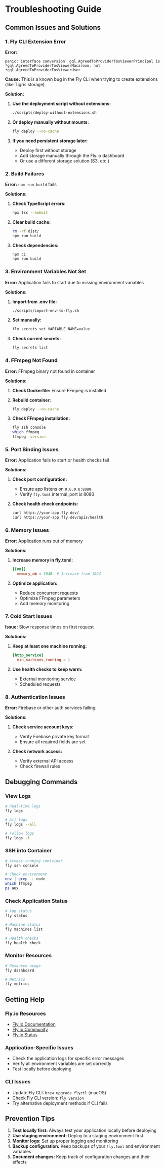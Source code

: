 # Troubleshooting Guide

## Common Issues and Solutions

### 1. Fly CLI Extension Error

**Error:**
```
panic: interface conversion: gql.AgreedToProviderTosViewerPrincipal is *gql.AgreedToProviderTosViewerMacaroon, not *gql.AgreedToProviderTosViewerUser
```

**Cause:** This is a known bug in the Fly CLI when trying to create extensions (like Tigris storage).

**Solution:**
1. **Use the deployment script without extensions:**
   ```bash
   ./scripts/deploy-without-extensions.sh
   ```

2. **Or deploy manually without mounts:**
   ```bash
   fly deploy --no-cache
   ```

3. **If you need persistent storage later:**
   - Deploy first without storage
   - Add storage manually through the Fly.io dashboard
   - Or use a different storage solution (S3, etc.)

### 2. Build Failures

**Error:** `npm run build` fails

**Solutions:**
1. **Check TypeScript errors:**
   ```bash
   npx tsc --noEmit
   ```

2. **Clear build cache:**
   ```bash
   rm -rf dist/
   npm run build
   ```

3. **Check dependencies:**
   ```bash
   npm ci
   npm run build
   ```

### 3. Environment Variables Not Set

**Error:** Application fails to start due to missing environment variables

**Solutions:**
1. **Import from .env file:**
   ```bash
   ./scripts/import-env-to-fly.sh
   ```

2. **Set manually:**
   ```bash
   fly secrets set VARIABLE_NAME=value
   ```

3. **Check current secrets:**
   ```bash
   fly secrets list
   ```

### 4. FFmpeg Not Found

**Error:** FFmpeg binary not found in container

**Solutions:**
1. **Check Dockerfile:** Ensure FFmpeg is installed
2. **Rebuild container:**
   ```bash
   fly deploy --no-cache
   ```

3. **Check FFmpeg installation:**
   ```bash
   fly ssh console
   which ffmpeg
   ffmpeg -version
   ```

### 5. Port Binding Issues

**Error:** Application fails to start or health checks fail

**Solutions:**
1. **Check port configuration:**
   - Ensure app listens on `0.0.0.0:8080`
   - Verify `fly.toml` internal_port is 8080

2. **Check health check endpoints:**
   ```bash
   curl https://your-app.fly.dev/
   curl https://your-app.fly.dev/apis/health
   ```

### 6. Memory Issues

**Error:** Application runs out of memory

**Solutions:**
1. **Increase memory in fly.toml:**
   ```toml
   [[vm]]
     memory_mb = 2048  # Increase from 1024
   ```

2. **Optimize application:**
   - Reduce concurrent requests
   - Optimize FFmpeg parameters
   - Add memory monitoring

### 7. Cold Start Issues

**Issue:** Slow response times on first request

**Solutions:**
1. **Keep at least one machine running:**
   ```toml
   [http_service]
     min_machines_running = 1
   ```

2. **Use health checks to keep warm:**
   - External monitoring service
   - Scheduled requests

### 8. Authentication Issues

**Error:** Firebase or other auth services failing

**Solutions:**
1. **Check service account keys:**
   - Verify Firebase private key format
   - Ensure all required fields are set

2. **Check network access:**
   - Verify external API access
   - Check firewall rules

## Debugging Commands

### View Logs
```bash
# Real-time logs
fly logs

# All logs
fly logs --all

# Follow logs
fly logs -f
```

### SSH into Container
```bash
# Access running container
fly ssh console

# Check environment
env | grep -i node
which ffmpeg
ps aux
```

### Check Application Status
```bash
# App status
fly status

# Machine status
fly machines list

# Health checks
fly health check
```

### Monitor Resources
```bash
# Resource usage
fly dashboard

# Metrics
fly metrics
```

## Getting Help

### Fly.io Resources
- [Fly.io Documentation](https://fly.io/docs/)
- [Fly.io Community](https://community.fly.io/)
- [Fly.io Status](https://status.fly.io/)

### Application-Specific Issues
- Check the application logs for specific error messages
- Verify all environment variables are set correctly
- Test locally before deploying

### CLI Issues
- Update Fly CLI: `brew upgrade flyctl` (macOS)
- Check Fly CLI version: `fly version`
- Try alternative deployment methods if CLI fails

## Prevention Tips

1. **Test locally first:** Always test your application locally before deploying
2. **Use staging environment:** Deploy to a staging environment first
3. **Monitor logs:** Set up proper logging and monitoring
4. **Backup configuration:** Keep backups of your `fly.toml` and environment variables
5. **Document changes:** Keep track of configuration changes and their effects 